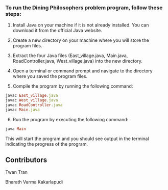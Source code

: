 ### To run the Dining Philosophers problem program, follow these steps:

1. Install Java on your machine if it is not already installed. You can download it from the official Java website.

2. Create a new directory on your machine where you will store the program files.

3. Extract the four Java files (East_village.java, Main.java, RoadController.java, West_village.java) into the new directory.

4. Open a terminal or command prompt and navigate to the directory where you saved the program files.

5. Compile the program by running the following command:

```ruby
javac East_village.java 
javac West_village.java 
javac RoadController.java 
javac Main.java
```
6. Run the program by executing the following command:

```ruby
java Main
```
This will start the program and you should see output in the terminal indicating the progress of the program.

## Contributors

Twan Tran

Bharath Varma Kakarlapudi
